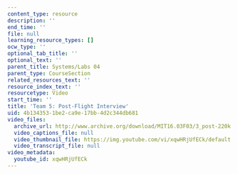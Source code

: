 ```yaml
---
content_type: resource
description: ''
end_time: ''
file: null
learning_resource_types: []
ocw_type: ''
optional_tab_title: ''
optional_text: ''
parent_title: Systems/Labs 04
parent_type: CourseSection
related_resources_text: ''
resource_index_text: ''
resourcetype: Video
start_time: ''
title: 'Team 5: Post-Flight Interview'
uid: 4b134353-1be2-ca9e-17bb-4d2c344db681
video_files:
  archive_url: http://www.archive.org/download/MIT16.03F03/3_post-220k.mp4
  video_captions_file: null
  video_thumbnail_file: https://img.youtube.com/vi/xqwHRjUfECk/default.jpg
  video_transcript_file: null
video_metadata:
  youtube_id: xqwHRjUfECk
---
```

